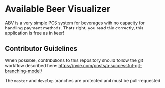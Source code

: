 # **A**vailable **B**eer **V**isualizer

ABV is a very simple POS system for beverages with no capacity for handling payment methods. Thats right, you read this correctly, this application is free as in beer!

## Contributor Guidelines

When possible, contributions to this repository should follow the git workflow described here: https://nvie.com/posts/a-successful-git-branching-model/

The `master` and `develop` branches are protected and must be pull-requested
